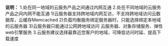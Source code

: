 
**说明：**
1.处在同一地域的云服务产品之间通过内网互通
2.处在不同地域的云服务产品之间内网不能互通
  1)云服务器支持跨地域内网互访，不支持跨地域访问云数据库，云缓存Memcached
  2)负载均衡服务绑定服务器时，只能选择绑定本地域的云服务器
  3)云服务器只能通过公网跨地域访问 云服务器、对象存储服务、弹性web引擎服务 
3.云服务建议选择最靠近您客户的地域，可降低访问时延、提高下载速度


